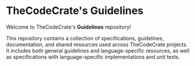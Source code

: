 # TheCodeCrate's Guidelines

Welcome to TheCodeCrate's  **Guidelines** repository!

This repository contains a collection of specifications, guidelines, documentation, and shared resources used across TheCodeCrate projects. It includes both general guidelines and language-specific resources, as well as specifications with language-specific implementations and unit tests.
